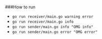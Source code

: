 ###How to run
- `go run receiver/main.go warning error`
- `go run receiver/main.go info`
- `go run sender/main.go info "OMG info"`
- `go run sender/main.go error "OMG error"`